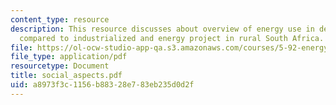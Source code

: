 ```yaml
---
content_type: resource
description: This resource discusses about overview of energy use in developing countries
  compared to industrialized and energy project in rural South Africa.
file: https://ol-ocw-studio-app-qa.s3.amazonaws.com/courses/5-92-energy-environment-and-society-spring-2007/a8973f3c1156b88328e783eb235d0d2f_social_aspects.pdf
file_type: application/pdf
resourcetype: Document
title: social_aspects.pdf
uid: a8973f3c-1156-b883-28e7-83eb235d0d2f
---
```

